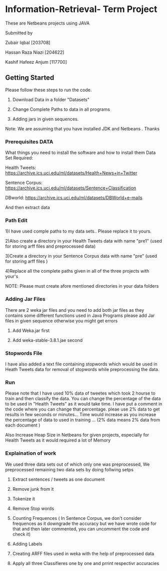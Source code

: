 # Information-Retrieval- Term Project
These are Netbeans projects using JAVA

Submitted by

Zubair Iqbal [203708]

Hassan Raza Niazi [204622]

Kashif Hafeez Anjum [117700]


## Getting Started

Please follow these steps to run the code.

1) Download Data in a folder "Datasets"

2) Change Complete Paths to data in all programs 

3) Adding jars in given sequences.

Note: We are assuming that you have installed JDK and Netbeans . Thanks 

### Prerequisites DATA

What things you need to install the software and how to install them
Data Set Required:

 Health Tweets: https://archive.ics.uci.edu/ml/datasets/Health+News+in+Twitter
 
 Sentence Corpus: https://archive.ics.uci.edu/ml/datasets/Sentence+Classification
 
 DBworld: https://archive.ics.uci.edu/ml/datasets/DBWorld+e-mails
 
 And then extract data

### Path Edit 

1)I have used comple paths to my data sets.. Please replace it to yours.

2)Also create a directory in your Health Tweets data with name "pre1" (used for storing arff files and preprocessed data)

3)Create a directory in your Sentence Corpus data with name "pre" (used for storing arff files )

4)Replace all the complete paths given in all of the three projects with your's 

NOTE: Please must create afore mentioned directories in your data folders

### Adding Jar Files

 There are 2 weka jar files and you need to add both jar files as they contains some different functions used in Java Programs
 please add Jar files in given sequence otherwise you might get errors
 
 1) Add Weka.jar first
 
 2) Add weka-stable-3.8.1.jae second
 
 ### Stopwords File
 
 I have also added a text file containing stopwords which would be used in Heath Tweets data for removal of stopwords while preprocessing the data.
 
 ### Run
 
 Please note that I have used 10% data of tweetes which took 2 hourse to train and then classify the data. You can change the percentage of the data to be used in "Health Tweets" as it would take time. I have put a comment in the code where you can change that percentage. pleae use 2% data to get results in few seconds or minutes...  Time would increase as you increase the percentage of data to used in training ...  (2% data means 2% data from each document )
 
Also Increase Heap Size in Netbeans for given projects, especially for Health Tweets as it would required a lot of Memory 
 
 ### Explaination of work
 
 We used three data sets out of which only one was preprocessed, We preprocessed remaining two data sets by doing follwing setps 
 
 1) Extract sentences / tweets as one document
 
 2) Remove junk from it
 
 3) Tokenize it
 
 4) Remove Stop words 
 
 5) Counting Frequences ( In Sentence Corpus, we don't consider frequences as it downgrade the accuracy but we have wrote code for that and then later commented, you can uncomment the code and check it)
 
 6) Adding Labels 
 
 7) Creating ARFF files used in weka with the help of preprocessed data
 
 8) Apply all three Classifieres one by one and prrint respectivr accuracies 
